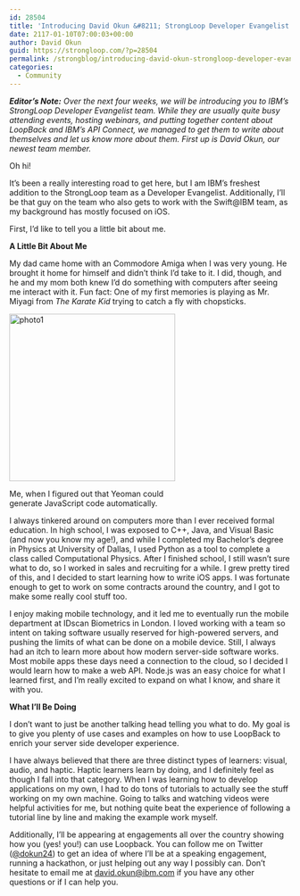 ```yaml
---
id: 28504
title: 'Introducing David Okun &#8211; StrongLoop Developer Evangelist'
date: 2117-01-10T07:00:03+00:00
author: David Okun
guid: https://strongloop.com/?p=28504
permalink: /strongblog/introducing-david-okun-strongloop-developer-evangelist/
categories:
  - Community
---
```

_**Editor&#8217;s Note:** Over the next four weeks, we will be introducing you to IBM’s StrongLoop Developer Evangelist team. While they are usually quite busy attending events, hosting webinars, and putting together content about LoopBack and IBM&#8217;s API Connect, we managed to get them to write about themselves and let us know more about them. First up is David Okun, our newest team member._

Oh hi!

It&#8217;s been a really interesting road to get here, but I am IBM&#8217;s freshest addition to the StrongLoop team as a Developer Evangelist. Additionally, I&#8217;ll be that guy on the team who also gets to work with the Swift@IBM team, as my background has mostly focused on iOS.

First, I&#8217;d like to tell you a little bit about me.
  
<!--more-->

**A Little Bit About Me**

My dad came home with an Commodore Amiga when I was very young. He brought it home for himself and didn&#8217;t think I&#8217;d take to it. I did, though, and he and my mom both knew I&#8217;d do something with computers after seeing me interact with it. Fun fact: One of my first memories is playing as Mr. Miyagi from _The Karate Kid_ trying to catch a fly with chopsticks.

<div id="attachment_28505" style="width: 307px" class="wp-caption alignright">
  <a href="{{site.url}}/blog-assets/2016/12/photo1.png"><img class="wp-image-28505 size-medium" src="{{site.url}}/blog-assets/2016/12/photo1-297x300.png" alt="photo1" width="297" height="300"  /></a>
  
  <p class="wp-caption-text">
    Me, when I figured out that Yeoman could generate JavaScript code automatically.
  </p>
</div>

I always tinkered around on computers more than I ever received formal education. In high school, I was exposed to C++, Java, and Visual Basic (and now you know my age!), and while I completed my Bachelor&#8217;s degree in Physics at University of Dallas, I used Python as a tool to complete a class called Computational Physics. After I finished school, I still wasn&#8217;t sure what to do, so I worked in sales and recruiting for a while. I grew pretty tired of this, and I decided to start learning how to write iOS apps. I was fortunate enough to get to work on some contracts around the country, and I got to make some really cool stuff too.

I enjoy making mobile technology, and it led me to eventually run the mobile department at IDscan Biometrics in London. I loved working with a team so intent on taking software usually reserved for high-powered servers, and pushing the limits of what can be done on a mobile device. Still, I always had an itch to learn more about how modern server-side software works. Most mobile apps these days need a connection to the cloud, so I decided I would learn how to make a web API. Node.js was an easy choice for what I learned first, and I&#8217;m really excited to expand on what I know, and share it with you.

**What I&#8217;ll Be Doing**

I don&#8217;t want to just be another talking head telling you what to do. My goal is to give you plenty of use cases and examples on how to use LoopBack to enrich your server side developer experience.

I have always believed that there are three distinct types of learners: visual, audio, and haptic. Haptic learners learn by doing, and I definitely feel as though I fall into that category. When I was learning how to develop applications on my own, I had to do tons of tutorials to actually see the stuff working on my own machine. Going to talks and watching videos were helpful activities for me, but nothing quite beat the experience of following a tutorial line by line and making the example work myself.

Additionally, I&#8217;ll be appearing at engagements all over the country showing how you (yes! you!) can use Loopback. You can follow me on Twitter ([@dokun24](https://twitter.com/dokun24)) to get an idea of where I&#8217;ll be at a speaking engagement, running a hackathon, or just helping out any way I possibly can. Don&#8217;t hesitate to email me at <david.okun@ibm.com> if you have any other questions or if I can help you.
